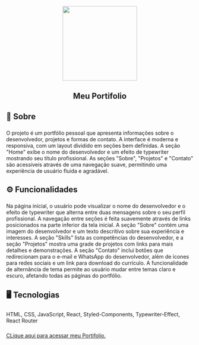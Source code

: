 <div align="center">
  <img height="200" src="https://nicolassaraivaa.github.io/photosredmi/imgProjects/mario.png"  />
</div>

###

<h2 align="center">Meu Portifolio</h2>

###

<h2 align="left">📝 Sobre</h2>

###

<p align="left">O projeto é um portfólio pessoal que apresenta informações sobre o desenvolvedor, projetos e formas de contato. A interface é moderna e responsiva, com um layout dividido em seções bem definidas. A seção "Home" exibe o nome do desenvolvedor e um efeito de typewriter mostrando seu título profissional. As seções "Sobre", "Projetos" e "Contato" são acessíveis através de uma navegação suave, permitindo uma experiência de usuário fluida e agradável.</p>

###

<h2 align="left">⚙ Funcionalidades</h2>

###

<p align="left">Na página inicial, o usuário pode visualizar o nome do desenvolvedor e o efeito de typewriter que alterna entre duas mensagens sobre o seu perfil profissional. A navegação entre seções é feita suavemente através de links posicionados na parte inferior da tela inicial. A seção "Sobre" contém uma imagem do desenvolvedor e um texto descritivo sobre sua experiência e interesses. A seção "Skills" lista as competências do desenvolvedor, e a seção "Projetos" mostra uma grade de projetos com links para mais detalhes e demonstrações. A seção "Contato" inclui botões que redirecionam para o e-mail e WhatsApp do desenvolvedor, além de ícones para redes sociais e um link para download do currículo. A funcionalidade de alternância de tema permite ao usuário mudar entre temas claro e escuro, afetando todas as páginas do portfólio.</p>

###

<h2 align="left">🖥 Tecnologias</h2>

###

<p align="left">HTML, CSS, JavaScript, React, Styled-Components, Typewriter-Effect, React Router</p>

###

<a href="https://nicolassaraiva.vercel.app/">CLique aqui para acessar meu Portifolio.</a>

###

